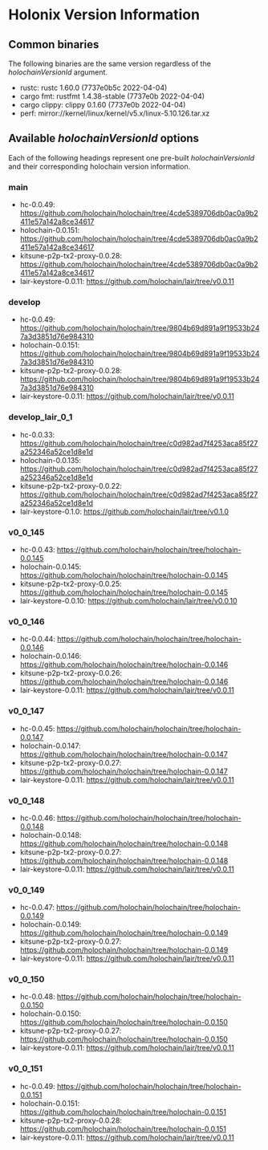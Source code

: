 # Holonix Version Information

## Common binaries
The following binaries are the same version regardless of the _holochainVersionId_ argument.

- rustc: rustc 1.60.0 (7737e0b5c 2022-04-04)
- cargo fmt: rustfmt 1.4.38-stable (7737e0b 2022-04-04)
- cargo clippy: clippy 0.1.60 (7737e0b 2022-04-04)
- perf: mirror://kernel/linux/kernel/v5.x/linux-5.10.126.tar.xz

## Available _holochainVersionId_ options
Each of the following headings represent one pre-built _holochainVersionId_ and their corresponding holochain version information.

### main
- hc-0.0.49: https://github.com/holochain/holochain/tree/4cde5389706db0ac0a9b2411e57a142a8ce34617
- holochain-0.0.151: https://github.com/holochain/holochain/tree/4cde5389706db0ac0a9b2411e57a142a8ce34617
- kitsune-p2p-tx2-proxy-0.0.28: https://github.com/holochain/holochain/tree/4cde5389706db0ac0a9b2411e57a142a8ce34617
- lair-keystore-0.0.11: https://github.com/holochain/lair/tree/v0.0.11

### develop
- hc-0.0.49: https://github.com/holochain/holochain/tree/9804b69d891a9f19533b247a3d3851d76e984310
- holochain-0.0.151: https://github.com/holochain/holochain/tree/9804b69d891a9f19533b247a3d3851d76e984310
- kitsune-p2p-tx2-proxy-0.0.28: https://github.com/holochain/holochain/tree/9804b69d891a9f19533b247a3d3851d76e984310
- lair-keystore-0.0.11: https://github.com/holochain/lair/tree/v0.0.11

### develop_lair_0_1
- hc-0.0.33: https://github.com/holochain/holochain/tree/c0d982ad7f4253aca85f27a252346a52ce1d8e1d
- holochain-0.0.135: https://github.com/holochain/holochain/tree/c0d982ad7f4253aca85f27a252346a52ce1d8e1d
- kitsune-p2p-tx2-proxy-0.0.22: https://github.com/holochain/holochain/tree/c0d982ad7f4253aca85f27a252346a52ce1d8e1d
- lair-keystore-0.1.0: https://github.com/holochain/lair/tree/v0.1.0

### v0_0_145
- hc-0.0.43: https://github.com/holochain/holochain/tree/holochain-0.0.145
- holochain-0.0.145: https://github.com/holochain/holochain/tree/holochain-0.0.145
- kitsune-p2p-tx2-proxy-0.0.25: https://github.com/holochain/holochain/tree/holochain-0.0.145
- lair-keystore-0.0.10: https://github.com/holochain/lair/tree/v0.0.10

### v0_0_146
- hc-0.0.44: https://github.com/holochain/holochain/tree/holochain-0.0.146
- holochain-0.0.146: https://github.com/holochain/holochain/tree/holochain-0.0.146
- kitsune-p2p-tx2-proxy-0.0.26: https://github.com/holochain/holochain/tree/holochain-0.0.146
- lair-keystore-0.0.11: https://github.com/holochain/lair/tree/v0.0.11

### v0_0_147
- hc-0.0.45: https://github.com/holochain/holochain/tree/holochain-0.0.147
- holochain-0.0.147: https://github.com/holochain/holochain/tree/holochain-0.0.147
- kitsune-p2p-tx2-proxy-0.0.27: https://github.com/holochain/holochain/tree/holochain-0.0.147
- lair-keystore-0.0.11: https://github.com/holochain/lair/tree/v0.0.11

### v0_0_148
- hc-0.0.46: https://github.com/holochain/holochain/tree/holochain-0.0.148
- holochain-0.0.148: https://github.com/holochain/holochain/tree/holochain-0.0.148
- kitsune-p2p-tx2-proxy-0.0.27: https://github.com/holochain/holochain/tree/holochain-0.0.148
- lair-keystore-0.0.11: https://github.com/holochain/lair/tree/v0.0.11

### v0_0_149
- hc-0.0.47: https://github.com/holochain/holochain/tree/holochain-0.0.149
- holochain-0.0.149: https://github.com/holochain/holochain/tree/holochain-0.0.149
- kitsune-p2p-tx2-proxy-0.0.27: https://github.com/holochain/holochain/tree/holochain-0.0.149
- lair-keystore-0.0.11: https://github.com/holochain/lair/tree/v0.0.11

### v0_0_150
- hc-0.0.48: https://github.com/holochain/holochain/tree/holochain-0.0.150
- holochain-0.0.150: https://github.com/holochain/holochain/tree/holochain-0.0.150
- kitsune-p2p-tx2-proxy-0.0.27: https://github.com/holochain/holochain/tree/holochain-0.0.150
- lair-keystore-0.0.11: https://github.com/holochain/lair/tree/v0.0.11

### v0_0_151
- hc-0.0.49: https://github.com/holochain/holochain/tree/holochain-0.0.151
- holochain-0.0.151: https://github.com/holochain/holochain/tree/holochain-0.0.151
- kitsune-p2p-tx2-proxy-0.0.28: https://github.com/holochain/holochain/tree/holochain-0.0.151
- lair-keystore-0.0.11: https://github.com/holochain/lair/tree/v0.0.11
